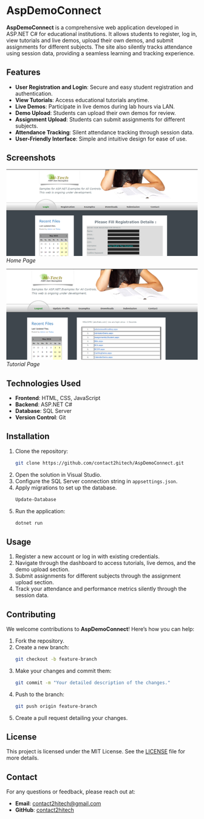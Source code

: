 # AspDemoConnect

**AspDemoConnect** is a comprehensive web application developed in ASP.NET C# for educational institutions. It allows students to register, log in, view tutorials and live demos, upload their own demos, and submit assignments for different subjects. The site also silently tracks attendance using session data, providing a seamless learning and tracking experience.

## Features

- **User Registration and Login**: Secure and easy student registration and authentication.
- **View Tutorials**: Access educational tutorials anytime.
- **Live Demos**: Participate in live demos during lab hours via LAN.
- **Demo Upload**: Students can upload their own demos for review.
- **Assignment Upload**: Students can submit assignments for different subjects.
- **Attendance Tracking**: Silent attendance tracking through session data.
- **User-Friendly Interface**: Simple and intuitive design for ease of use.

## Screenshots

![Home Page](screenshots/home_page.png)
*Home Page*

![Tutorial Page](screenshots/tutorial_page.png)
*Tutorial Page*

## Technologies Used

- **Frontend**: HTML, CSS, JavaScript
- **Backend**: ASP.NET C#
- **Database**: SQL Server
- **Version Control**: Git

## Installation

1. Clone the repository:
    ```bash
    git clone https://github.com/contact2hitech/AspDemoConnect.git
    ```
2. Open the solution in Visual Studio.
3. Configure the SQL Server connection string in `appsettings.json`.
4. Apply migrations to set up the database.
    ```bash
    Update-Database
    ```
5. Run the application:
    ```bash
    dotnet run
    ```

## Usage

1. Register a new account or log in with existing credentials.
2. Navigate through the dashboard to access tutorials, live demos, and the demo upload section.
3. Submit assignments for different subjects through the assignment upload section.
4. Track your attendance and performance metrics silently through the session data.

## Contributing

We welcome contributions to **AspDemoConnect**! Here’s how you can help:

1. Fork the repository.
2. Create a new branch:
    ```bash
    git checkout -b feature-branch
    ```
3. Make your changes and commit them:
    ```bash
    git commit -m "Your detailed description of the changes."
    ```
4. Push to the branch:
    ```bash
    git push origin feature-branch
    ```
5. Create a pull request detailing your changes.

## License

This project is licensed under the MIT License. See the [LICENSE](LICENSE) file for more details.

## Contact

For any questions or feedback, please reach out at:
- **Email**: contact2hitech@gmail.com
- **GitHub**: [contact2hitech](https://github.com/contact2hitech)
